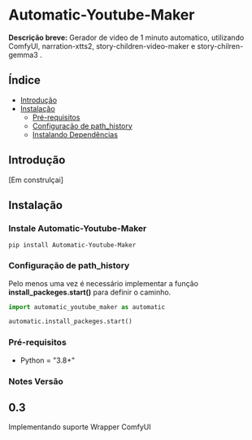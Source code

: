 # Automatic-Youtube-Maker
**Descrição breve:** Gerador de video de 1 minuto automatico, utilizando ComfyUI, narration-xtts2, story-children-video-maker e story-chilren-gemma3 .

## Índice

- [Introdução](#introdução)
- [Instalação](#instalação)
  - [Pré-requisitos](#pré-requisitos)
  - [Configuração de path_history](#configuração-de-path_history)
  - [Instalando Dependências](#instalando-dependências)

## Introdução

[Em construlçai]

## Instalação

### Instale Automatic-Youtube-Maker


```shell
pip install Automatic-Youtube-Maker

```

### Configuração de path_history

Pelo menos uma vez é necessário implementar a função **install_packeges.start()** para definir o caminho.


```python
import automatic_youtube_maker as automatic

automatic.install_packeges.start()

```
### Pré-requisitos


- Python = "3.8+"

### Notes Versão

## 0.3
Implementando suporte Wrapper ComfyUI

